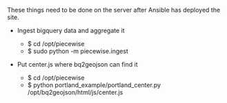 These things need to be done on the server after Ansible has deployed the site.

* Ingest bigquery data and aggregate it
    * $ cd /opt/piecewise
    * $ sudo python -m piecewise.ingest

* Put center.js where bq2geojson can find it
    * $ cd /opt/piecewise
    * $ python portland_example/portland_center.py /opt/bq2geojson/html/js/center.js
